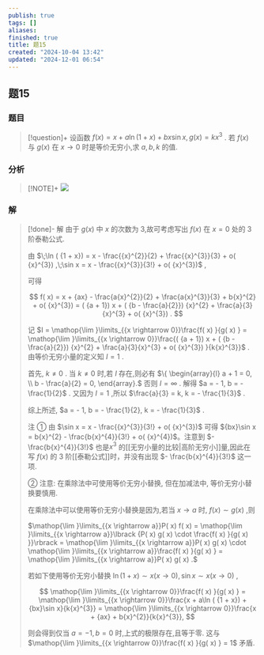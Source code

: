 ```yaml
---
publish: true
tags: []
aliases: 
finished: true
title: 题15
created: "2024-10-04 13:42"
updated: "2024-12-01 06:54"
---
```

## 题15
### 题目
> [!question]+
> 设函数 $f( x) = x + a\ln ( {1 + x}) + {bx}\sin x, g( x) = k{x}^{3}$ . 若 $f( x)$ 与 $g( x)$ 在 $x \rightarrow 0$ 时是等价无穷小,求 $a, b, k$ 的值.
### 分析
> [!NOTE]+
> ![](https://img.hwenyi.live/202411251141861.webp)
### 解
> [!done]-
> 解 由于 $g( x)$ 中 $x$ 的次数为 3,故可考虑写出 $f( x)$ 在 $x = 0$ 处的 3 阶泰勒公式.
> 
> 由 $\;\ln ( {1 + x}) = x - \frac{{x}^{2}}{2} + \frac{{x}^{3}}{3} + o( {x}^{3}) ,\;\sin x = x - \frac{{x}^{3}}{3!} + o( {x}^{3})$ ,
> 
> 可得
> 
> $$
> f( x) = x + {ax} - \frac{a{x}^{2}}{2} + \frac{a{x}^{3}}{3} + b{x}^{2} + o( {x}^{3}) = ( {a + 1}) x + ( {b - \frac{a}{2}}) {x}^{2} + \frac{a}{3}{x}^{3} + o( {x}^{3}) .
> $$
> 
> 记 $I = \mathop{\lim }\limits_{{x \rightarrow 0}}\frac{f( x) }{g( x) } = \mathop{\lim }\limits_{{x \rightarrow 0}}\frac{( {a + 1}) x + ( {b - \frac{a}{2}}) {x}^{2} + \frac{a}{3}{x}^{3} + o( {x}^{3}) }{k{x}^{3}}$ . 由等价无穷小量的定义知 $I = 1$ .
> 
> 首先, $k \neq 0$ . 当 $k \neq 0$ 时,若 $I$ 存在,则必有 $\{ \begin{array}{l} a + 1 = 0, \\ b - \frac{a}{2} = 0, \end{array}.$ 否则 $I = \infty$ . 解得 $a = - 1, b = - \frac{1}{2}$ . 又因为 $I = 1$ ,所以 $\frac{a}{3} = k, k = - \frac{1}{3}$ .
> 
> 综上所述, $a = - 1, b = - \frac{1}{2}, k = - \frac{1}{3}$ .
> 
> 注 ① 由 $\sin x = x - \frac{{x}^{3}}{3!} + o( {x}^{3})$ 可得 ${bx}\sin x = b{x}^{2} - \frac{b{x}^{4}}{3!} + o( {x}^{4})$。注意到 $- \frac{b{x}^{4}}{3!}$ 也是${x}^{3}$ 的[[无穷小量的比较|高阶无穷小]]量,因此在写 $f( x)$ 的 3 阶[[泰勒公式]]时，并没有出现 $- \frac{b{x}^{4}}{3!}$ 这一项.
> 
> ② 注意: 在乘除法中可使用等价无穷小替换, 但在加减法中, 等价无穷小替换要慎用.
> 
> 在乘除法中可以使用等价无穷小替换是因为,若当 $x \rightarrow a$ 时, $f( x) \sim g( x)$ ,则
> 
> $\mathop{\lim }\limits_{{x \rightarrow a}}P( x) f( x) = \mathop{\lim }\limits_{{x \rightarrow a}}\lbrack {P( x) g( x) \cdot \frac{f( x) }{g( x) }}\rbrack = \mathop{\lim }\limits_{{x \rightarrow a}}P( x) g( x) \cdot \mathop{\lim }\limits_{{x \rightarrow a}}\frac{f( x) }{g( x) } = \mathop{\lim }\limits_{{x \rightarrow a}}P( x) g( x) .$
> 
> 若如下使用等价无穷小替换 $\ln ( {1 + x}) \sim x( {x \rightarrow 0}) ,\sin x \sim x( {x \rightarrow 0})$ ,
> 
> $$
> \mathop{\lim }\limits_{{x \rightarrow 0}}\frac{f( x) }{g( x) } = \mathop{\lim }\limits_{{x \rightarrow 0}}\frac{x + a\ln ( {1 + x}) + {bx}\sin x}{k{x}^{3}} = \mathop{\lim }\limits_{{x \rightarrow 0}}\frac{x + {ax} + b{x}^{2}}{k{x}^{3}},
> $$
> 
> 则会得到仅当 $a = - 1, b = 0$ 时,上式的极限存在,且等于零. 这与 $\mathop{\lim }\limits_{{x \rightarrow 0}}\frac{f( x) }{g( x) } = 1$ 矛盾.